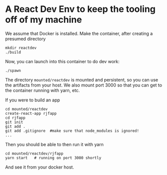 A React Dev Env to keep the tooling off of my machine
======================

We assume that Docker is installed.  Make the container, after creating a presumed directory

```
mkdir reactdev
./build 
```

Now, you can launch into this container to do dev work:

```
./spawn
```

The directory `mounted/reactdev` is mounted and persistent, so you can use the artifacts from your host.
We also mount port 3000 so that you can get to the container running with yarn, etc.

If you were to build an app
```
cd mounted/reactdev
create-react-app rjfapp
cd rjfapp
git init
git add .
git add .gitignore  #make sure that node_modules is ignored!
...
```

Then you should be able to then run it with yarn
```
cd mounted/reactdev/rjfapp
yarn start   # running on port 3000 shortly
```
And see it from your docker host.
